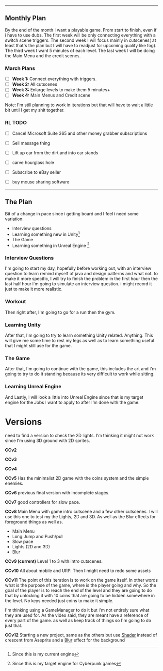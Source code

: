 ```toc
```
--- 
## Monthly Plan
By the end of the month I want a playable game. From start to finish, even if i have to use dubs. The first week will be only connecting everything with a switch scene triggers. The second week I will focus mainly in cutscenes( at least that's the plan but I will have to readjust for upcoming quality like fog). The third week I want 5 minutes of each level. The last week I will be doing the Main Menu and the credit scenes.
### March Plans

- [ ] **Week 1:** Connect everything with triggers.
- [ ] **Week 2:** All cutscenes
- [ ] **Week 3:** Enlarge levels to make them 5 minutes+
- [ ] **Week 4:** Main Menus and Credit scene

Note: I'm still planning to work in iterations but that will have to wait a little bit until I get my shit together.



### RL TODO
- [ ] Cancel Microsoft Suite 365 and other money grabber subscriptions
- [ ] Sell massage thing
- [ ] Lift up car from the dirt and into car stands
- [ ] carve hourglass hole
- [ ] Subscribe to eBay seller
- [ ] buy mouse sharing software


--- 
## The Plan
Bit of a change in pace since i getting board and I feel i need some variation.

- Interview questions
- Learning something new in Unity[^2]
- The Game
- Learning something in Unreal Engine [^1]

### Interview Questions
I'm going to start my day, hopefully before working out, with an interview question to learn remind myself of java and design patterns and what not. to make it more specific, I will try to finish the problem in the first hour then the last half hour I'm going to simulate an interview question. i might record it just to make it more realistic. 

### Workout
Then right after, I'm going to go for a run then the gym. 

### Learning Unity
After that, I'm going to try to learn something Unity related. Anything. This will give me some time to rest my legs as well as to learn something useful that I might still use for the game.

### The Game
After that, I'm going to continue with the game, this includes the art and I'm going to try to do it standing because its very difficult to work while sitting. 

###  Learning Unreal Engine
And Lastly, I will look a little into Unreal Engine since that is my target engine for the Jobs I want to apply to after I'm done with the game.

# Versions
need to find a version to check the 2D lights.  I'm thinking it might not work since I'm using 3D ground with 2D sprites. 

**CCv2**

**CCv3**

**CCv4**

**CCv5**
Has the minimalist 2D game with the coins system and the simple enemies.

**CCv6**
previous final version with incomplete stages.

**CCv7**
good controllers for slow pace.

**CCv8**
Main Menu with game intro cutscene and a few other cutscenes. I will use this one to test my the Lights, 2D and 3D. As well as the Blur effects for foreground things as well as.
- Main Menu
- Long Jump and Push/pull
- Slow pace
- Lights (2D and 3D)
- Blur

**CCv9 (current)**
Level 1 to 3 with intro cutscenes.

**CCv10**
All about mobile and URP. Then I might need to redo some assets
 
**CCv11**
The point of this iteration is to work on the game itself. In other words what is the purpose of the game, where is the player going and why. So the goal of the player is to reach the end of the level and they are going to do that by unlocking it with 10 coins that are going to be hidden somewhere in the level. No keys needed just coins to make it simple.

I'm thinking using a GameManager to do it but I'm not entirely sure what they are used for. As the video said, they are meant have a reference of every part of the game. as well as keep track of things so I'm going to do just that.

**CCv12**
Starting a new project, same as the others but use <u>Shader</u> instead of crescent from Aseprite and a <u>Blur</u> effect for  the background


[^1]: Since this is my target engine for Cyberpunk games
[^2]: Since this is my current engine